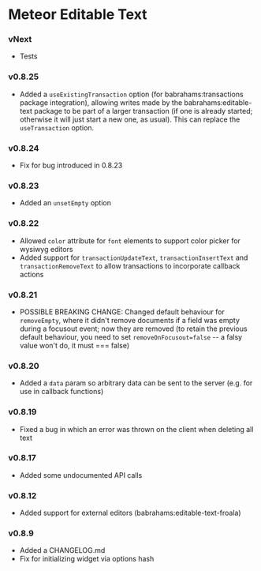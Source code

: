 Meteor Editable Text
====================

### vNext

- Tests

### v0.8.25

- Added a `useExistingTransaction` option (for babrahams:transactions package integration), allowing writes made by the babrahams:editable-text package to be part of a larger transaction (if one is already started; otherwise it will just start a new one, as usual). This can replace the `useTransaction` option.

### v0.8.24

- Fix for bug introduced in 0.8.23

### v0.8.23

- Added an `unsetEmpty` option

### v0.8.22

- Allowed `color` attribute for `font` elements to support color picker for wysiwyg editors
- Added support for `transactionUpdateText`, `transactionInsertText` and `transactionRemoveText` to allow transactions to incorporate callback actions

### v0.8.21

- POSSIBLE BREAKING CHANGE: Changed default behaviour for `removeEmpty`, where it didn't remove documents if a field was empty during a focusout event; now they are removed (to retain the previous default behaviour, you need to set `removeOnFocusout=false` -- a falsy value won't do, it must === false)

### v0.8.20

- Added a `data` param so arbitrary data can be sent to the server (e.g. for use in callback functions)

### v0.8.19

- Fixed a bug in which an error was thrown on the client when deleting all text

### v0.8.17

- Added some undocumented API calls

### v0.8.12

- Added support for external editors (babrahams:editable-text-froala)

### v0.8.9

- Added a CHANGELOG.md
- Fix for initializing widget via options hash